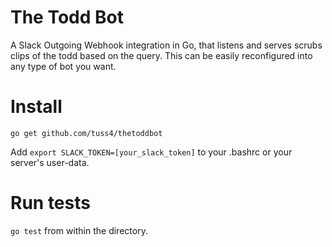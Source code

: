 # The Todd Bot
A Slack Outgoing Webhook integration in Go, that listens and serves scrubs clips of the todd based on the query. This can be easily reconfigured into any type of bot you want.

# Install
`go get github.com/tuss4/thetoddbot`

Add `export SLACK_TOKEN=[your_slack_token]` to your .bashrc or your server's user-data.

# Run tests
`go test` from within the directory.
